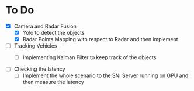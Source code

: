 # To Do

- [X] Camera and Radar Fusion
    - [X] Yolo to detect the objects
    - [X] Radar Points Mapping with respect to Radar and then implement 

- [ ] Tracking Vehicles
    - [ ] Implementing Kalman Filter to keep track of the objects


- [ ] Checking the latency
    - [ ] Implement the whole scenario to the SNI Server running on GPU and then measure the latency